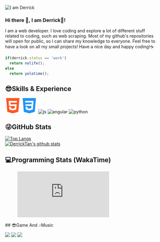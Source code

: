 ![I am Derrick](https://github.com/Derrick-Tan-D-WEBDEV/Derrick-Tan-D-WEBDEV/blob/main/profile%20banner.gif)

### Hi there 👋, I am Derrick🐯!
I am a web developer. I love coding and explore a lot of different stuff related to coding, such as web scraping.
Most of my github's repositories will open for public, so I can share my knowledge to everyone.
Feel free to have a look on all my small projects!
Have a nice day and happy coding!☕
```javascript
if(derrick.status == 'work')
  return nolife();
else
  return yolotime();
```
## 😎Skills & Experience
<p float="left">
  <img src="https://github.com/Derrick-Tan-D-WEBDEV/Derrick-Tan-D-WEBDEV/blob/main/html-5.png" width="50" alt="html">
  <img src="https://github.com/Derrick-Tan-D-WEBDEV/Derrick-Tan-D-WEBDEV/blob/main/css-3.png" width="50" alt="css">
  <img src="https://upload.wikimedia.org/wikipedia/commons/6/6a/JavaScript-logo.png" width="50" alt="js">
  <img src="https://brandslogos.com/wp-content/uploads/thumbs/angular-logo-vector.svg" width="50" alt="angular">
  <img src="https://cdn3.iconfinder.com/data/icons/logos-and-brands-adobe/512/267_Python-512.png" width="50" alt="python">
</p>

## 😜GitHub Stats
[![Top Langs](https://github-readme-stats.vercel.app/api/top-langs/?username=Derrick-Tan-D-WEBDEV&theme=dark)](https://github.com/anuraghazra/github-readme-stats)<br>
[![DerrickTan's github stats](https://github-readme-stats.vercel.app/api?username=Derrick-Tan-D-WEBDEV&show_icons=true&theme=dark)](https://github.com/anuraghazra/github-readme-stats)

## 💻Programming Stats (WakaTime)
<figure><embed src="https://wakatime.com/share/@dwebdev/c55f930a-4bdd-43bf-b54e-9b854647dce6.svg"></embed></figure>
## 😎Game And 🎶Music
<p float="left">
  <img src="https://img.shields.io/badge/Steam-000000?style=for-the-badge&logo=steam&logoColor=white">
  <img src="https://img.shields.io/badge/PlayStation-003791?style=for-the-badge&logo=playstation&logoColor=white">
  <img src="https://img.shields.io/badge/Spotify-1ED760?&style=for-the-badge&logo=spotify&logoColor=white">
</p>
<!--
**Derrick-Tan-D-WEBDEV/Derrick-Tan-D-WEBDEV** is a ✨ _special_ ✨ repository because its `README.md` (this file) appears on your GitHub profile.

Here are some ideas to get you started:

- 🔭 I’m currently working on ...
- 🌱 I’m currently learning ...
- 👯 I’m looking to collaborate on ...
- 🤔 I’m looking for help with ...
- 💬 Ask me about ...
- 📫 How to reach me: ...
- 😄 Pronouns: ...
- ⚡ Fun fact: ...
-->
